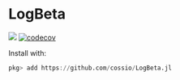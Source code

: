 # LogBeta

![](https://github.com/cossio/LogBeta.jl/workflows/CI/badge.svg)
[![codecov](https://codecov.io/gh/cossio/LogBeta.jl/branch/master/graph/badge.svg?token=YHVMRQOGXE)](https://codecov.io/gh/cossio/LogBeta.jl)

Install with:

```julia
pkg> add https://github.com/cossio/LogBeta.jl
```